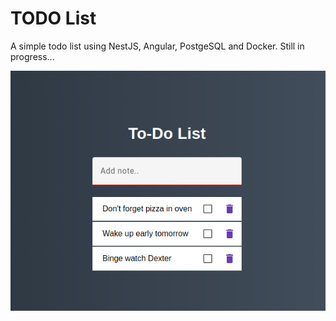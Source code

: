 # TODO List

A simple todo list using NestJS, Angular, PostgeSQL and Docker. Still in progress...

![application preview image](docs/images/preview.png)